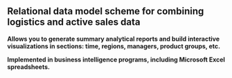 ## Relational data model scheme for combining logistics and active sales data

**Allows you to generate summary analytical reports and build interactive visualizations in sections: time, regions, managers, product groups, etc.**

**Implemented in business intelligence programs, including Microsoft Excel spreadsheets.**
